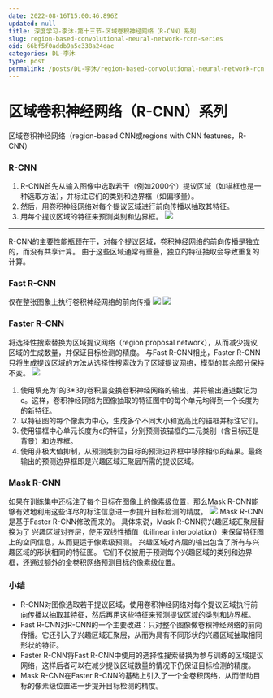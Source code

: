 ```yaml
---
date: 2022-08-16T15:00:46.896Z
updated: null
title: 深度学习-李沐-第十三节-区域卷积神经网络（R-CNN）系列
slug: region-based-convolutional-neural-network-rcnn-series
oid: 66bf5f0addb9a5c338a24dac
categories: DL-李沐
type: post
permalink: /posts/DL-李沐/region-based-convolutional-neural-network-rcnn-series
---
```



# 区域卷积神经网络（R-CNN）系列

区域卷积神经网络（region-based CNN或regions with CNN features，R-CNN）

### R-CNN

1. R-CNN首先从输入图像中选取若干（例如2000个）提议区域（如锚框也是一种选取方法），并标注它们的类别和边界框（如偏移量）。
2. 然后，用卷积神经网络对每个提议区域进行前向传播以抽取其特征。 
3. 用每个提议区域的特征来预测类别和边界框。
   ![](https://qiniu.kanes.top/blog/630e795f.png)

---

R-CNN的主要性能瓶颈在于，对每个提议区域，卷积神经网络的前向传播是独立的，而没有共享计算。 由于这些区域通常有重叠，独立的特征抽取会导致重复的计算。

### Fast R-CNN

仅在整张图象上执行卷积神经网络的前向传播
![](https://qiniu.kanes.top/blog/41e2de80.png)
![](https://qiniu.kanes.top/blog/513cb69a.png)

### Faster R-CNN

将选择性搜索替换为区域提议网络（region proposal network），从而减少提议区域的生成数量，并保证目标检测的精度。
与Fast R-CNN相比，Faster R-CNN只将生成提议区域的方法从选择性搜索改为了区域提议网络，模型的其余部分保持不变。
![](https://qiniu.kanes.top/blog/a644d1b7.png)

1. 使用填充为1的3*3的卷积层变换卷积神经网络的输出，并将输出通道数记为c。这样，卷积神经网络为图像抽取的特征图中的每个单元均得到一个长度为的新特征。
2. 以特征图的每个像素为中心，生成多个不同大小和宽高比的锚框并标注它们。
3. 使用锚框中心单元长度为c的特征，分别预测该锚框的二元类别（含目标还是背景）和边界框。
4. 使用非极大值抑制，从预测类别为目标的预测边界框中移除相似的结果。最终输出的预测边界框即是兴趣区域汇聚层所需的提议区域。

### Mask R-CNN

如果在训练集中还标注了每个目标在图像上的像素级位置，那么Mask R-CNN能够有效地利用这些详尽的标注信息进一步提升目标检测的精度。
![](https://qiniu.kanes.top/blog/3855354f.png)
Mask R-CNN是基于Faster R-CNN修改而来的。 具体来说，Mask R-CNN将兴趣区域汇聚层替换为了 兴趣区域对齐层，使用双线性插值（bilinear interpolation）来保留特征图上的空间信息，从而更适于像素级预测。 兴趣区域对齐层的输出包含了所有与兴趣区域的形状相同的特征图。 它们不仅被用于预测每个兴趣区域的类别和边界框，还通过额外的全卷积网络预测目标的像素级位置。 

### 小结

* R-CNN对图像选取若干提议区域，使用卷积神经网络对每个提议区域执行前向传播以抽取其特征，然后再用这些特征来预测提议区域的类别和边界框。
* Fast R-CNN对R-CNN的一个主要改进：只对整个图像做卷积神经网络的前向传播。它还引入了兴趣区域汇聚层，从而为具有不同形状的兴趣区域抽取相同形状的特征。
* Faster R-CNN将Fast R-CNN中使用的选择性搜索替换为参与训练的区域提议网络，这样后者可以在减少提议区域数量的情况下仍保证目标检测的精度。
* Mask R-CNN在Faster R-CNN的基础上引入了一个全卷积网络，从而借助目标的像素级位置进一步提升目标检测的精度。